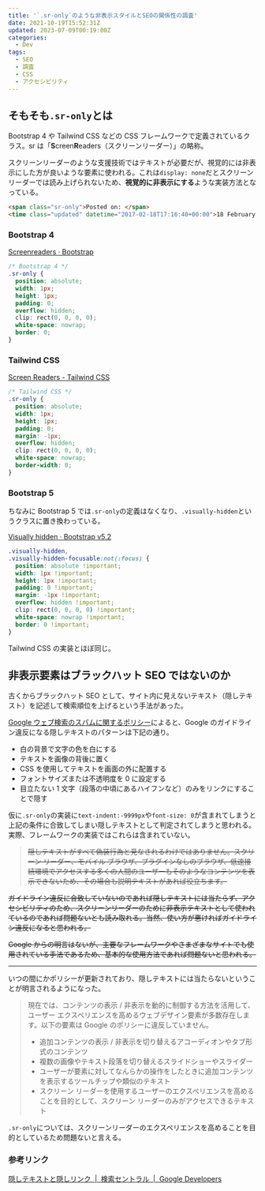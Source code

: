 ```yaml
---
title: '`.sr-only`のような非表示スタイルとSEOの関係性の調査'
date: 2021-10-19T15:52:31Z
updated: 2023-07-09T00:19:00Z
categories:
  - Dev
tags:
  - SEO
  - 調査
  - CSS
  - アクセシビリティ
---
```


## そもそも`.sr-only`とは

Bootstrap 4 や Tailwind CSS などの CSS フレームワークで定義されているクラス。sr は「**S**creen**R**eaders（スクリーンリーダー）」の略称。

スクリーンリーダーのような支援技術ではテキストが必要だが、視覚的には非表示にした方が良いような要素に使われる。これは`display: none`だとスクリーンリーダーでは読み上げられないため、**視覚的に非表示にする**ような実装方法となっている。

```html
<span class="sr-only">Posted on: </span>
<time class="updated" datetime="2017-02-18T17:16:40+00:00">18 February 2017</time>
```

### Bootstrap 4

[Screenreaders · Bootstrap](https://getbootstrap.com/docs/4.1/utilities/screenreaders/)

```css
/* Bootstrap 4 */
.sr-only {
  position: absolute;
  width: 1px;
  height: 1px;
  padding: 0;
  overflow: hidden;
  clip: rect(0, 0, 0, 0);
  white-space: nowrap;
  border: 0;
}
```

### Tailwind CSS

[Screen Readers - Tailwind CSS](https://tailwindcss.com/docs/screen-readers)

```css
/* Tailwind CSS */
.sr-only {
  position: absolute;
  width: 1px;
  height: 1px;
  padding: 0;
  margin: -1px;
  overflow: hidden;
  clip: rect(0, 0, 0, 0);
  white-space: nowrap;
  border-width: 0;
}
```

### Bootstrap 5

ちなみに Bootstrap 5 では`.sr-only`の定義はなくなり、`.visually-hidden`というクラスに置き換わっている。

[Visually hidden · Bootstrap v5.2](https://getbootstrap.com/docs/5.2/helpers/visually-hidden/)

```css
.visually-hidden,
.visually-hidden-focusable:not(:focus) {
  position: absolute !important;
  width: 1px !important;
  height: 1px !important;
  padding: 0 !important;
  margin: -1px !important;
  overflow: hidden !important;
  clip: rect(0, 0, 0, 0) !important;
  white-space: nowrap !important;
  border: 0 !important;
}
```

Tailwind CSS の実装とほぼ同じ。

## 非表示要素はブラックハット SEO ではないのか

古くからブラックハット SEO として、サイト内に見えないテキスト（隠しテキスト）を記述して検索順位を上げるという手法があった。

[Google ウェブ検索のスパムに関するポリシー](https://developers.google.com/search/docs/essentials/spam-policies#hidden-text-and-links)によると、Google のガイドライン違反になる隠しテキストのパターンは下記の通り。

<!-- textlint-disable -->
- 白の背景で文字の色を白にする
- テキストを画像の背後に置く
- CSS を使用してテキストを画面の外に配置する
- フォントサイズまたは不透明度を 0 に設定する
- 目立たない 1 文字（段落の中頃にあるハイフンなど）のみをリンクにすることで隠す
<!-- textlint-enable -->

仮に`.sr-only`の実装に`text-indent:-9999px`や`font-size: 0`が含まれてしまうと上記の条件に合致してしまい隠しテキストとして判定されてしまうと思われる。実際、フレームワークの実装ではこれらは含まれていない。

<del datetime="2023-07-09T00:19:00Z">

> 隠しテキストがすべて偽装行為と見なされるわけではありません。スクリーン リーダー、モバイル ブラウザ、プラグインなしのブラウザ、低速接続環境でアクセスする多くの人間のユーザーもそのようなコンテンツを表示できないため、その場合も説明テキストがあれば役立ちます。

ガイドライン違反に合致していないのであれば隠しテキストには当たらず、アクセシビリティのため、スクリーンリーダーのために非表示テキストとして使われているのであれば問題ないとも読み取れる。当然、使い方が悪ければガイドライン違反になると思われる。

Google からの明言はないが、主要なフレームワークやさまざまなサイトでも使用されている手法であるため、基本的な使用方法であれば問題ないと思われる。

</del>

---

いつの間にかポリシーが更新されており、隠しテキストには当たらないということが明言されるようになった。

> 現在では、コンテンツの表示 / 非表示を動的に制御する方法を活用して、ユーザー エクスペリエンスを高めるウェブデザイン要素が多数存在します。以下の要素は Google のポリシーに違反していません。
>
> - 追加コンテンツの表示 / 非表示を切り替えるアコーディオンやタブ形式のコンテンツ
> - 複数の画像やテキスト段落を切り替えるスライドショーやスライダー
> - ユーザーが要素に対してなんらかの操作をしたときに追加コンテンツを表示するツールチップや類似のテキスト
> - スクリーン リーダーを使用するユーザーのエクスペリエンスを高めることを目的として、スクリーン リーダーのみがアクセスできるテキスト

`.sr-only`については、スクリーンリーダーのエクスペリエンスを高めることを目的としているため問題ないと言える。

### 参考リンク

[隠しテキストと隠しリンク  |  検索セントラル  |  Google Developers](https://developers.google.com/search/docs/advanced/guidelines/hidden-text-links)
